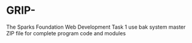 # GRIP-
The Sparks Foundation Web Development Task 1
use bak system master ZIP file for complete program code and modules
